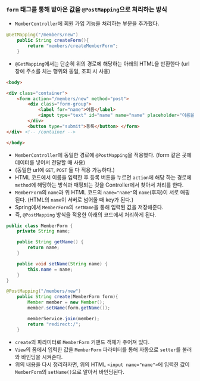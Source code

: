 ### `form` 태그를 통해 받아온 값을 `@PostMapping`으로 처리하는 방식

- `MemberController`에 회원 가입 기능을 처리하는 부분을 추가했다.

```java
@GetMapping("/members/new")
    public String createForm(){
        return "members/createMemberForm";
    }
```
- `@GetMapping`에서는 단순히 위의 경로에 해당하는 아래의 HTML을 반환한다 (url 창에 주소를 치는 행위와 동일, 조회 시 사용)

```HTML
<body>

<div class="container">
    <form action="/members/new" method="post">
        <div class="form-group">
            <label for="name">이름</label>
            <input type="text" id="name" name="name" placeholder="이름을 입력하세요">
        </div>
        <button type="submit">등록</button> </form>
</div> <!-- /container -->

</body>
```

- `MemberController`에 동일한 경로에 `@PostMapping`을 적용했다. (form 같은 곳에 데이터를 넣어서 전달할 때 사용)
- (동일한 url에 `GET`, `POST` 둘 다 적용 가능하다.)
- HTML 코드에서 이름을 입력한 후 등록 버튼을 누르면 `action`에 해당 하는 경로에 `method`에 해당하는 방식과 매핑되는 것을 Controller에서 찾아서 처리를 한다.
- `MemberForm`의 `name`과 위 HTML 코드의 `name="name"`의 `name`(후자)이 서로 매핑된다. (HTML의 `name`이 서버로 넘어올 때 key가 된다.)
- Spring에서 `MemberForm`의 `setName`을 통해 입력된 값을 저장해준다.
- 즉, `@PostMapping` 방식을 적용한 아래의 코드에서 처리하게 된다.

```java
public class MemberForm {
    private String name;

    public String getName() {
        return name;
    }

    public void setName(String name) {
        this.name = name;
    }
}
```

```java
@PostMapping("/members/new")
    public String create(MemberForm form){
        Member member = new Member();
        member.setName(form.getName());

        memberService.join(member);
        return "redirect:/";
    }
```
- `create`의 파라미터로 `MemberForm` 커맨드 객체가 주어져 있다.
- `View`의 폼에서 입력한 값을 `MemberForm` 파라미터를 통해 자동으로 `setter`를 불러와 바인딩을 시켜준다.
- 위의 내용을 다시 정리하자면, 위의 HTML `<input name="name">`에 입력한 값이 `MemberForm`의 `setName()`으로 알아서 바인딩된다.